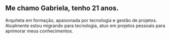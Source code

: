 ## Me chamo Gabriela, tenho 21 anos.
Arquiteta em formação, apaixonada por tecnologia e gestão de projetos. 
Atualmente estou migrando para tecnologia, atuo em projetos pessoais para aprimorar meus conhecimentos. 
